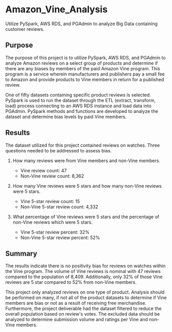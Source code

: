 # Amazon_Vine_Analysis

Utilize PySpark, AWS RDS, and PGAdmin to analyze Big Data containing customer reviews.

## Purpose

The purpose of this project is to utilize PySpark, AWS RDS, and PGAdmin to analyze Amazon reviews on a select group of products and determine if there are any biases by members of the paid Amazon Vine program.  This program is a service wherein manufacturers and publishers pay a small fee to Amazon and provide products to Vine members in return for a published review.

One of fifty datasets containing specific product reviews is selected.  PySpark is used to run the dataset through the ETL (extract, transform, load) process connecting to an AWS RDS instance and load data into PGAdmin.  PySpark methods and functions are developed to analyze the dataset and determine bias levels by paid Vine members. 

## Results

The dataset utilized for this project contained reviews on watches.  Three questions needed to be addressed to assess bias.

1) How many reviews were from Vine members and non-Vine members.
	* Vine review count:	    47		 
	* Non-Vine review count: 8,362	

2) How many Vine reviews were 5 stars and how many non-Vine reviews were 5 stars.
	* Vine 5-star review count:	     15		 
	* Non-Vine 5-star review count: 4,332	

3) What percentage of Vine reviews were 5 stars and the percentage of non-Vine reviews which were 5 stars.  
	* Vine 5-star review percent:	    32%		 
	* Non-Vine 5-star review percent: 52%	

## Summary

The results indicate there is no positivity bias for reviews on watches within the Vine program.  The volume of Vine reviews is nominal with 47 reviews compared to the population of 8,409.  Additionally, only 32% of those Vine reviews are 5 star compared to 52% from non-Vine members.

This project only analyzed reviews on one type of product.  Analysis should be performed on many, if not all of the product datasets to determine if Vine members are bias or not as a result of receiving free merchandise.  Furthermore, the project deliverable had the dataset filtered to reduce the overall population based on review's votes.  The excluded data should be analyzed to determine submission volume and ratings per Vine and non-Vine members. 